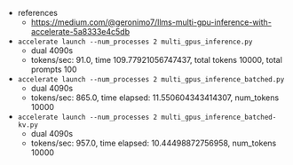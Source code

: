 
- references
    - https://medium.com/@geronimo7/llms-multi-gpu-inference-with-accelerate-5a8333e4c5db
- `accelerate launch --num_processes 2 multi_gpus_inference.py`
    - dual 4090s
    - tokens/sec: 91.0, time 109.77921056747437, total tokens 10000, total prompts 100
- `accelerate launch --num_processes 2 multi_gpus_inference_batched.py`
    - dual 4090s
    - tokens/sec: 865.0, time elapsed: 11.550604343414307, num_tokens 10000
- `accelerate launch --num_processes 2 multi_gpus_inference_batched-kv.py`
    - dual 4090s 
    - tokens/sec: 957.0, time elapsed: 10.44498872756958, num_tokens 10000